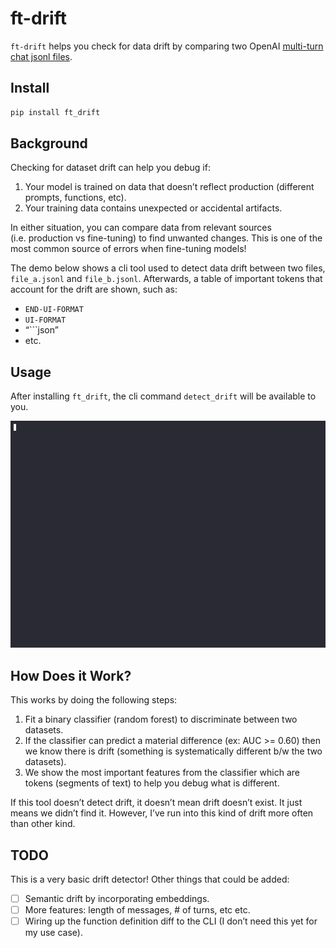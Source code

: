# ft-drift


<!-- WARNING: THIS FILE WAS AUTOGENERATED! DO NOT EDIT! -->

`ft-drift` helps you check for data drift by comparing two OpenAI
[multi-turn chat jsonl
files](https://platform.openai.com/docs/guides/fine-tuning/preparing-your-dataset).

## Install

``` sh
pip install ft_drift
```

## Background

Checking for dataset drift can help you debug if:

1.  Your model is trained on data that doesn’t reflect production
    (different prompts, functions, etc).
2.  Your training data contains unexpected or accidental artifacts.

In either situation, you can compare data from relevant sources
(i.e. production vs fine-tuning) to find unwanted changes. This is one
of the most common source of errors when fine-tuning models!

The demo below shows a cli tool used to detect data drift between two
files, `file_a.jsonl` and `file_b.jsonl`. Afterwards, a table of
important tokens that account for the drift are shown, such as:

- `END-UI-FORMAT`
- `UI-FORMAT`
- “\`\`\`json”
- etc.

## Usage

After installing `ft_drift`, the cli command `detect_drift` will be
available to you.

![](drift_cli.gif)

## How Does it Work?

This works by doing the following steps:

1.  Fit a binary classifier (random forest) to discriminate between two
    datasets.
2.  If the classifier can predict a material difference (ex: AUC \>=
    0.60) then we know there is drift (something is systematically
    different b/w the two datasets).
3.  We show the most important features from the classifier which are
    tokens (segments of text) to help you debug what is different.

If this tool doesn’t detect drift, it doesn’t mean drift doesn’t exist.
It just means we didn’t find it. However, I’ve run into this kind of
drift more often than other kind.

## TODO

This is a very basic drift detector! Other things that could be added:

- [ ] Semantic drift by incorporating embeddings.
- [ ] More features: length of messages, \# of turns, etc etc.
- [ ] Wiring up the function definition diff to the CLI (I don’t need
  this yet for my use case).
